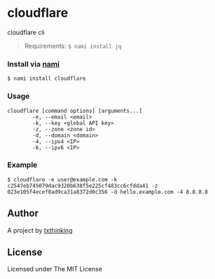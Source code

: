 # cloudflare

cloudflare cli

> Requirements: `$ nami install jq`

### Install via [nami](https://github.com/txthinking/nami)

```
$ nami install cloudflare
```

### Usage

```
cloudflare [command options] [arguments...]
        -e, --email <email>
        -k, --key <global API key>
        -z, --zone <zone id>
        -d, --domain <domain>
        -4, --ipv4 <IP>
        -6, --ipv6 <IP>
```

### Example

```
$ cloudflare -e user@example.com -k c2547eb745079dac9320b638f5e225cf483cc6cfdda41 -z 023e105f4ecef8ad9ca31a8372d0c356 -d hello.example.com -4 8.8.8.8
```

## Author

A project by [txthinking](https://www.txthinking.com)

## License

Licensed under The MIT License
